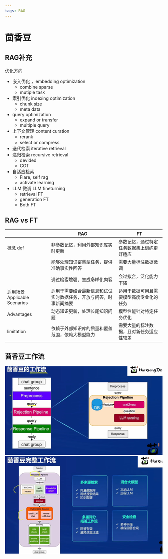 ```yaml
---
tags: RAG
---
```


# 茴香豆
## RAG补充
优化方向
- 嵌入优化 ，embedding optimization
    - combine sparse
    - mutiple task
- 索引优化 indexing optimization
    - chunk size
    - meta data
- query optimization
    - expand or transfer
    - multiple query
- 上下文管理 content curation
    - rerank
    - select or compress
- 迭代检索 iterative retrieval
- 递归检索 recursive retrieval
    - devided
    - COT
- 自适应检索
    - Flare, self rag
    - activate learning
- LLM 微调 LLM fineturning
    - retrieval FT
    - generation FT
    - Both FT

## RAG vs FT

||RAG|FT|
|---|---|---|
|概念 def| 非参数记忆，利用外部知识库实时更新|参数记忆，通过特定任务数据集上训练更好适应|
||能够处理知识密集型任务，提供准确事实性回答|需要大量标注数据微调|
||通过检索增强，生成多样化内容|会过拟合，泛化能力下降|
|适用场景 Applicable Scenarios|适用于需要结合最新信息和试试实时数据任务，开放与问答，时事新闻摘要|适用于数据可用且需要模型高度专业化的任务|
|Advantages|动态知识更新，处理长尾知识问题|模型性能针对特定任务优化|
|limitation|依赖于外部知识库的质量和覆盖范围，依赖大模型能力|需要大量的标注数据，且对新任务适应性较差|

## 茴香豆工作流
![](https://raw.githubusercontent.com/innovation64/Picimg/main/20240606111153.png)
![](https://raw.githubusercontent.com/innovation64/Picimg/main/20240606111304.png)
